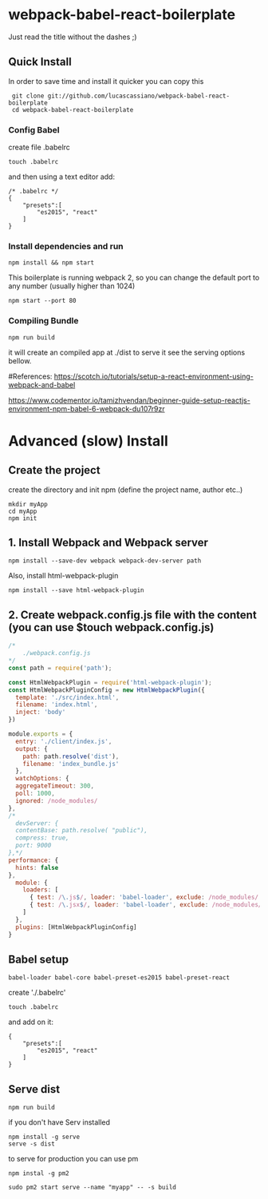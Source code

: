 # webpack-babel-react-boilerplate
Just read the title without the dashes ;)

## Quick Install
In order to save time and install it quicker you can copy this
```
 git clone git://github.com/lucascassiano/webpack-babel-react-boilerplate
 cd webpack-babel-react-boilerplate
```

### Config Babel
create file .babelrc
```
touch .babelrc
```
and then using a text editor add:
```
/* .babelrc */
{
    "presets":[
        "es2015", "react"
    ]
}

```

### Install dependencies and run
```
npm install && npm start
```
This boilerplate is running webpack 2, so you can change the default port to any number (usually higher than 1024)
```
npm start --port 80
```

### Compiling Bundle
```
npm run build
```
it will create an compiled app at ./dist
to serve it see the serving options bellow.

#References:
https://scotch.io/tutorials/setup-a-react-environment-using-webpack-and-babel

https://www.codementor.io/tamizhvendan/beginner-guide-setup-reactjs-environment-npm-babel-6-webpack-du107r9zr

# Advanced (slow) Install

## Create the project 
create the directory and init npm (define the project name, author etc..)
```
mkdir myApp
cd myApp
npm init
```

## 1. Install Webpack and Webpack server

```
npm install --save-dev webpack webpack-dev-server path
```
Also, install html-webpack-plugin

```
npm install --save html-webpack-plugin

```

## 2. Create webpack.config.js file with the content (you can use $touch webpack.config.js)
```javascript
/*
    ./webpack.config.js
*/
const path = require('path');

const HtmlWebpackPlugin = require('html-webpack-plugin');
const HtmlWebpackPluginConfig = new HtmlWebpackPlugin({
  template: './src/index.html',
  filename: 'index.html',
  inject: 'body'
})

module.exports = {
  entry: './client/index.js',
  output: {
    path: path.resolve('dist'),
    filename: 'index_bundle.js'
  },
  watchOptions: {
  aggregateTimeout: 300,
  poll: 1000,
  ignored: /node_modules/
},
/*
  devServer: {
  contentBase: path.resolve( "public"),
  compress: true,
  port: 9000
},*/
performance: {
  hints: false
},
  module: {
    loaders: [
      { test: /\.js$/, loader: 'babel-loader', exclude: /node_modules/ },
      { test: /\.jsx$/, loader: 'babel-loader', exclude: /node_modules/ }
    ]
  },
  plugins: [HtmlWebpackPluginConfig]
}

```

## Babel setup
```
babel-loader babel-core babel-preset-es2015 babel-preset-react
```
create './.babelrc'
```
touch .babelrc
```
and add on it:
```
{
    "presets":[
        "es2015", "react"
    ]
}
```

## Serve dist
```
npm run build
```
if you don't have Serv installed

```
npm install -g serve
serve -s dist
```

to serve for production you can use pm

```
npm instal -g pm2

sudo pm2 start serve --name "myapp" -- -s build
```


